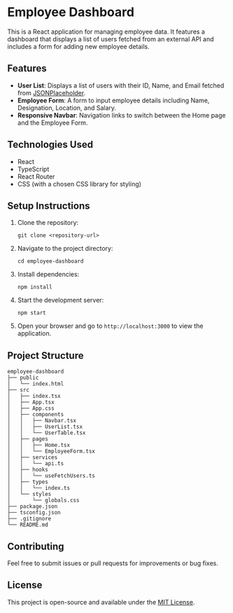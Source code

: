 # Employee Dashboard

This is a React application for managing employee data. It features a dashboard that displays a list of users fetched from an external API and includes a form for adding new employee details.

## Features

- **User List**: Displays a list of users with their ID, Name, and Email fetched from [JSONPlaceholder](https://jsonplaceholder.typicode.com/users).
- **Employee Form**: A form to input employee details including Name, Designation, Location, and Salary.
- **Responsive Navbar**: Navigation links to switch between the Home page and the Employee Form.

## Technologies Used

- React
- TypeScript
- React Router
- CSS (with a chosen CSS library for styling)

## Setup Instructions

1. Clone the repository:
   ```
   git clone <repository-url>
   ```

2. Navigate to the project directory:
   ```
   cd employee-dashboard
   ```

3. Install dependencies:
   ```
   npm install
   ```

4. Start the development server:
   ```
   npm start
   ```

5. Open your browser and go to `http://localhost:3000` to view the application.

## Project Structure

```
employee-dashboard
├── public
│   └── index.html
├── src
│   ├── index.tsx
│   ├── App.tsx
│   ├── App.css
│   ├── components
│   │   ├── Navbar.tsx
│   │   ├── UserList.tsx
│   │   └── UserTable.tsx
│   ├── pages
│   │   ├── Home.tsx
│   │   └── EmployeeForm.tsx
│   ├── services
│   │   └── api.ts
│   ├── hooks
│   │   └── useFetchUsers.ts
│   ├── types
│   │   └── index.ts
│   └── styles
│       └── globals.css
├── package.json
├── tsconfig.json
├── .gitignore
└── README.md
```

## Contributing

Feel free to submit issues or pull requests for improvements or bug fixes.

## License

This project is open-source and available under the [MIT License](LICENSE).